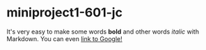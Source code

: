 # miniproject1-601-jc

It's very easy to make some words **bold** and other words *italic* with Markdown. You can even [link to Google!](http://google.com)

